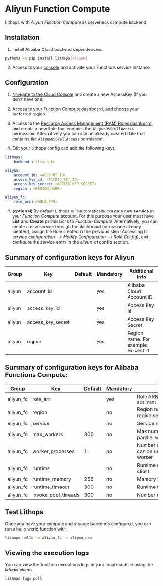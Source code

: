 # Aliyun Function Compute

Lithops with *Aliyun Function Compute* as serverless compute backend.

## Installation

1. Install Alibaba Cloud backend dependencies:

```bash
python3 -m pip install lithops[aliyun]
```

2. Access to your [console](https://homenew-intl.console.aliyun.com/) and activate your Functions service instance.

## Configuration

1. [Navigate to the Cloud Console](https://ram.console.aliyun.com/manage/ak) and create a new AccessKey (If you don't have one)

2. [Access to your Function Compute dashboard](https://fc.console.aliyun.com/fc/overview), and choose your preferred region.

3. Access to the [Resource Access Management (RAM) Roles dashboard](https://ram.console.aliyun.com/roles/), and create a new Role that contains the `AliyunOSSFullAccess` permission. Alternatively you can use an already created Role that contains the `AliyunOSSFullAccess` permission.

4. Edit your Lithops config and add the following keys:

```yaml
lithops:
    backend : aliyun_fc

aliyun:
    account_id: <ACCOUNT_ID>
    access_key_id: <ACCESS_KEY_ID>
    access_key_secret: <ACCESS_KEY_SECRET>
    region : <REGION_NAME>

aliyun_fc:
    role_arn: <ROLE_ARN>
```

4. **(optional)** By default Lithops will automatically create a new **service** in your *Function Compute* account. For this purpose your user must have **List** and **Create** permissions to *Function Compute*. Alternatively, you can create a new service through the dashboard (or use one already created), assign the Role created in the previous step (Accessing to *service configuration* --> *Modify Configuration* --> *Role Config*), and configure the *service* entry in the *aliyun_cf* config section.


## Summary of configuration keys for Aliyun

|Group|Key|Default|Mandatory|Additional info|
|---|---|---|---|---|
|aliyun | account_id | |yes |  Alibaba Cloud Account ID |
|aliyun | access_key_id | |yes |  Access Key Id |
|aliyun | access_key_secret | |yes | Access Key Secret |
|aliyun | region | |yes | Region name. For example: `eu-west-1` |

    
## Summary of configuration keys for Alibaba Functions Compute:

|Group|Key|Default|Mandatory|Additional info|
|---|---|---|---|---|
|aliyun_fc | role_arn | |yes | Role ARN. For example: `acs:ram::5244532493961771:role/aliyunfclogexecutionrole` |
|aliyun_fc | region | |no | Region name. For example: `eu-west-1`. Lithops will use the region set under the `aliyun` section if it is not set here |
|aliyun_fc | service | |no | Service name |
|aliyun_fc | max_workers | 300 | no | Max number of workers. Alibaba limits the number of parallel workers to 300|
|aliyun_fc | worker_processes | 1 | no | Number of Lithops processes within a given worker. This can be used to parallelize function activations within a worker |
|aliyun_fc | runtime |  |no | Runtime name you built and deployed using the lithops client|
|aliyun_fc | runtime_memory | 256 |no | Memory limit in MB. Default 256MB |
|aliyun_fc | runtime_timeout | 300 |no | Runtime timeout in seconds. Default 5 minutes |
|aliyun_fc | invoke_pool_threads | 300 |no | Number of concurrent threads used for invocation |


## Test Lithops
Once you have your compute and storage backends configured, you can run a hello world function with:

```bash
lithops hello -b aliyun_fc -s aliyun_oss
```


## Viewing the execution logs

You can view the function executions logs in your local machine using the *lithops client*:

```bash
lithops logs poll
```